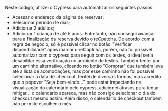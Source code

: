 Neste código, utilizei o Cypress para automatizar os seguintes passos:
- Acessar o endereço da página de reservas;
- Selecionar período de dias;
- Adicionar 2 adultos;
- Adicionar 1 criança de até 5 anos.
Entretanto, não consegui avançar para a finalização da reserva devido o reCpatcha. De acordo com a regra de negócio, só é possível clicar no botão "Verificar disponibilidade" após
marcar o reCaptcha, porém, não foi possível automatizar com o cypress para seguir com os testes, o ideal seria desabilitar essa verificação no ambiente de testes.
Também tentei por um caminho alternativo, clicando no botão "Comprar" que também leva até a lista de acomodações, mas por esse caminho não foi possível selecionar a data de checkout,
tentei de diversas formas, mas acredito que o popover "Seja bem-vindo..." pode estar impactando na visualização do calendário pelo cypress, adicionei atrasos para tentar mitigar... o
calendário aparece, mas não consigo selecionar o dia do checkout mesmo assim. Além disso, o calendário de checkout também não permite escolher o mês.

